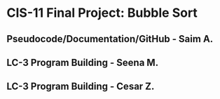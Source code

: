 # CIS-11 Final Project: Bubble Sort
## Pseudocode/Documentation/GitHub - Saim A.
## LC-3 Program Building - Seena M.
## LC-3 Program Building - Cesar Z.
